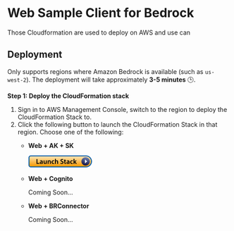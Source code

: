 # Web Sample Client for Bedrock

Those Cloudformation are used to deploy on AWS and use can 

## Deployment

Only supports regions where Amazon Bedrock is available (such as `us-west-2`). The deployment will take approximately **3-5 minutes** 🕒.

**Step 1: Deploy the CloudFormation stack**

1. Sign in to AWS Management Console, switch to the region to deploy the CloudFormation Stack to.
2. Click the following button to launch the CloudFormation Stack in that region. Choose one of the following:
   - **Web + AK + SK**

     [![Launch Stack](../assets/launch-stack.png)](https://console.aws.amazon.com/cloudformation/home#/stacks/create/template?stackName=SampleClientForBedrockWeb&templateURL=https://sample-client-for-bedrock-clouformation.s3.us-west-2.amazonaws.com/BRClientWebDeploy.json)

   - **Web + Cognito**

     Coming Soon...

   - **Web + BRConnector**

     Coming Soon...

